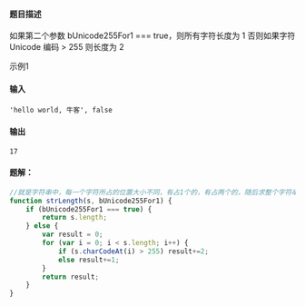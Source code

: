 #### 题目描述

如果第二个参数 bUnicode255For1 === true，则所有字符长度为 1
否则如果字符 Unicode 编码 > 255 则长度为 2

示例1

#### 输入

```
'hello world, 牛客', false
```

#### 输出

```
17
```

#### 题解：

```javascript
//就是字符串中，每一个字符所占的位置大小不同，有占1个的，有占两个的，随后求整个字符串占的长度
function strLength(s, bUnicode255For1) {
    if (bUnicode255For1 === true) {
        return s.length;
    } else {
        var result = 0;
        for (var i = 0; i < s.length; i++) {
            if (s.charCodeAt(i) > 255) result+=2;
            else result+=1;
        }
        return result;
    }
}
```